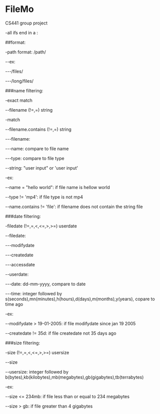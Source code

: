 # FileMo
CS441 group project

-all ifs end in a :

##format:

-path format: /path/

--ex:

---/files/

---/long/files/

###name filtering:

-exact match

--filename (!=,=) string

-match

--filename.contains (!=,=) string

---filename:

---name: compare to file name

---type: compare to file type

--string: "user input" or 'user input'

-ex:

--name = "hello world":			if file name is hellow world

--type != 'mp4':					if file type is not mp4

--name.contains != 'file':		if filename does not contain the string file

###date filtering:

-filedate (!=,=,<,<=,>,>=) userdate

--filedate:

---modifydate

---createdate

---accessdate

--userdate:

---date: dd-mm-yyyy, compare to date

---time: integer followed by s(seconds),mn(minutes),h(hours),d(days),m(months),y(years), copare to time ago

-ex:

--modifydate > 19-01-2005:		if file modifydate since jan 19 2005

--createdate != 35d:				if file createdate not 35 days ago

###size filtering:

-size (!=,=,<,<=,>,>=) usersize

--size

--usersize: integer followed by b(bytes),kb(kilobytes),mb(megabytes),gb(gigabytes),tb(terrabytes)

-ex:

--size <= 234mb:		if file less than or equal to 234 megabytes

--size > gb:			if file greater than 4 gigabytes

